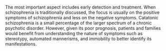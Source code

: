 The most important aspect includes early detection and treatment. When schizophrenia is traditionally discussed, the focus is usually on the positive symptoms of schizophrenia and less on the negative symptoms. Catatonic schizophrenia is a small percentage of the larger spectrum of a chronic psychotic disorder. However, given its poor prognosis, patients and families would benefit from understanding the nature of symptoms such as stereotypy, automated mannerisms, and immobility to better identify its manifestations.